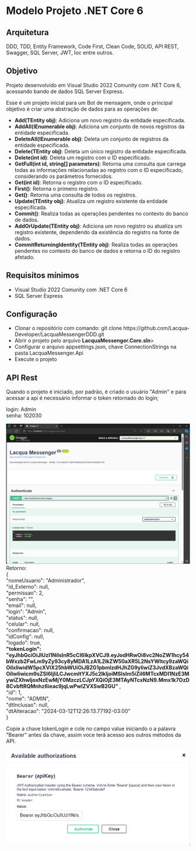 # Modelo Projeto .NET Core 6

## Arquitetura

DDD, TDD, Entity Framework, Code First, Clean Code, SOLID, API REST, Swagger, SQL Server, JWT, Ioc entre outros.

## Objetivo
Projeto desenvolvido em Visual Studio 2022 Comunity com .NET Core 6, acessando bando de dados SQL Server Express.

Esse é um projeto inicial para um Bot de mensagem, onde o principal objetivo é criar uma abstração de dados para as operações de: 

<ul>
<li><b>Add(TEntity obj)</b>: Adiciona um novo registro da entidade especificada.</li>
<li><b>AddAll(IEnumerable<TEntity> obj)</b>: Adiciona um conjunto de novos registros da entidade especificada.</li>
<li><b>DeleteAll(IEnumerable<TEntity> obj)</b>: Deleta um conjunto de registros da entidade especificada.</li>
<li><b>Delete(TEntity obj)</b>: Deleta um único registro da entidade especificada.</li>
<li><b>Delete(int id)</b>: Deleta um registro com o ID especificado.</li>
<li><b>GetFull(int id, string[] parameters)</b>: Retorna uma consulta que carrega todas as informações relacionadas ao registro com o ID especificado, considerando os parâmetros fornecidos.</li>
<li><b>Get(int id)</b>: Retorna o registro com o ID especificado.</li>
<li><b>First()</b>: Retorna o primeiro registro.</li>
<li><b>Get()</b>: Retorna uma consulta de todos os registros.</li>
<li><b>Update(TEntity obj)</b>: Atualiza um registro existente da entidade especificada.</li>
<li><b>Commit()</b>: Realiza todas as operações pendentes no contexto do banco de dados.</li>
<li><b>AddOrUpdate(TEntity obj)</b>: Adiciona um novo registro ou atualiza um registro existente, dependendo da existência do registro na fonte de dados.</li>
<li><b>CommitReturningIdentity(TEntity obj)</b>: Realiza todas as operações pendentes no contexto do banco de dados e retorna o ID do registro afetado.</li>
</ul>

## Requisitos mínimos

<ul>
<li>Visual Studio 2022 Comunity com .NET Core 6</li>
<li>SQL Server Express</li>
</ul>


## Configuração

<ul>
<li>Clonar o repositório com comando: git clone https://github.com/Lacqua-Developer/LacquaMessengerDDD.git</li>
<li>Abrir o projeto pelo arquivo <b>LacquaMessenger.Core.sln</b>></li>
<li>Configurar o arquivo appsettings.json, chave ConnectionStrings na pasta LacquaMessenger.Api</li>
<li>Execute o projeto</li>
</ul>

## API Rest

Quando o projeto é iniciado, por padrão, é criado o usuário "Admin" e para acessar a api é necessário informar o token retornado do login;

login: Admin </br>
senha: 102030</br>

![Tela Swagger](./images/API_REST.png)
</br>
Retorno: </br>
{</br>
  "nomeUsuario": "Administrador",</br>
  "id_Externo": null,</br>
  "permissao": 2,</br>
  "senha": "",</br>
  "email": null,</br>
  "login": "Admin",</br>
  "status": null,</br>
  "celular": null,</br>
  "confirmacao": null,</br>
  "idConfig": null,</br>
  "logado": true,</br>
 <strong> "tokenLogin": "eyJhbGciOiJIUzI1NiIsInR5cCI6IkpXVCJ9.eyJodHRwOi8vc2NoZW1hcy54bWxzb2FwLm9yZy93cy8yMDA1LzA1L2lkZW50aXR5L2NsYWltcy9zaWQiOiIxIiwidW5pcXVlX25hbWUiOiJBZG1pbmlzdHJhZG9yIiwiZ3JvdXBzaWQiOiIwIiwicm9sZSI6IjIiLCJwcmltYXJ5c2lkIjoiMSIsIm5iZiI6MTcxMDI1NzE3MywiZXhwIjoxNzEwMjY0MzczLCJpYXQiOjE3MTAyNTcxNzN9.Mmx1k7OzD8CvbftRQMnhz6ieac9jqLwPwIZVXSwB2GU" </strong>,</br>
  "id": 1,</br>
  "nome": "ADMIN",</br>
  "dtInclusao": null,</br>
  "dtAlteracao": "2024-03-12T12:26:13.77192-03:00"</br>
}</br>

Copie a chave tokenLogin e cole no campo value iniciando o a palavra "Bearer" antes da chave, assim voce terá acesso aos outros métodos  da API.</br>

![Autorize](./images/Autorize.png)

